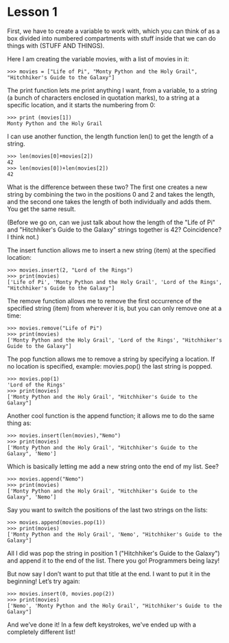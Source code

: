 # Lesson 1

First, we have to create a variable to work with, which you can think of as a box divided into numbered compartments with stuff inside that we can do things with (STUFF AND THINGS).

Here I am creating the variable movies, with a list of movies in it:

```
>>> movies = ["Life of Pi", "Monty Python and the Holy Grail", "Hitchhiker's Guide to the Galaxy"]
```

The print function lets me print anything I want, from a variable, to a string (a bunch of characters enclosed in quotation marks), to a string at a specific location, and it starts the numbering from 0:

```
>>> print (movies[1])
Monty Python and the Holy Grail
```

I can use another function, the length function len() to get the length of a string. 

```
>>> len(movies[0]+movies[2])
42
>>> len(movies[0])+len(movies[2])
42
```

What is the difference between these two?
The first one creates a new string by combining the two in the positions 0 and 2 and takes the length, and the second one takes the length of both individually and adds them.
You get the same result.

(Before we go on, can we just talk about how the length of the "Life of Pi" and "Hitchhiker's Guide to the Galaxy" strings together is 42? Coincidence? I think not.)

The insert function allows me to insert a new string (item) at the specified location:

```
>>> movies.insert(2, "Lord of the Rings")
>>> print(movies)
['Life of Pi', 'Monty Python and the Holy Grail', 'Lord of the Rings', "Hitchhiker's Guide to the Galaxy"]
```

The remove function allows me to remove the first occurrence of the specified string (item) from wherever it is, but you can only remove one at a time:

```
>>> movies.remove("Life of Pi")
>>> print(movies)
['Monty Python and the Holy Grail', 'Lord of the Rings', "Hitchhiker's Guide to the Galaxy"]
```

The pop function allows me to remove a string by specifying a location. If no location is specified, example: movies.pop() the last string is popped. 

```
>>> movies.pop(1)
'Lord of the Rings'
>>> print(movies)
['Monty Python and the Holy Grail', "Hitchhiker's Guide to the Galaxy"]
```

Another cool function is the append function; it allows me to do the same thing as:

```
>>> movies.insert(len(movies),"Nemo")
>>> print(movies)
['Monty Python and the Holy Grail', "Hitchhiker's Guide to the Galaxy", 'Nemo']
```
Which is basically letting me add a new string onto the end of my list.
See?

```
>>> movies.append("Nemo")
>>> print(movies)
['Monty Python and the Holy Grail', "Hitchhiker's Guide to the Galaxy", 'Nemo’]
```

Say you want to switch the positions of the last two strings on the lists:

```
>>> movies.append(movies.pop(1))
>>> print(movies)
['Monty Python and the Holy Grail', 'Nemo', "Hitchhiker's Guide to the Galaxy"]
```

All I did was pop the string in position 1 ("Hitchhiker's Guide to the Galaxy") and append it to the end of the list. There you go! Programmers being lazy!

But now say I don’t want to put that title at the end. I want to put it in the beginning!
Let’s try again:

```
>>> movies.insert(0, movies.pop(2))
>>> print(movies)
['Nemo', 'Monty Python and the Holy Grail', "Hitchhiker's Guide to the Galaxy"]
```

And we’ve done it! In a few deft keystrokes, we've ended up with a completely different list!



